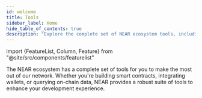 ```yaml
---
id: welcome
title: Tools
sidebar_label: Home
hide_table_of_contents: true
description: "Explore the complete set of NEAR ecosystem tools, including CLI, APIs, SDKs, wallets, explorers, and developer resources to build and interact with NEAR seamlessly."
---
```


import {FeatureList, Column, Feature} from "@site/src/components/featurelist"

The NEAR ecosystem has a complete set of tools for you to make the most out of our network. Whether you're building smart contracts, integrating wallets, or querying on-chain data, NEAR provides a robust suite of tools to enhance your development experience.

<FeatureList>
  <Column title="Essentials">
    <Feature url="/tools/near-cli" title="NEAR CLI" subtitle="An all-in-one solution in your terminal" image="near-cli.png" />
    <Feature url="/tools/near-api" title="NEAR API" subtitle="Interface with NEAR from JS, Rust and Python" image="quickstart.png" />
    <Feature url="/tools/sdk" title="NEAR SDK" subtitle="The best way to create contracts" image="smartcontract.png" />
    <Feature url="/tools/wallet-selector" title="Wallet Selector" subtitle="Integrate all wallets in your app" image="multiple.png" />
  </Column>
  <Column title="Data Tools">
    <Feature url="/tools/explorer" title="Explorers" subtitle="Web apps to access on-chain data" image="update.png" />
    <Feature url="/tools/ecosystem-apis/fastnear" title="Data APIs" subtitle="The simplest way to query on-chain data" image="experiment.png" />
    <Feature url="/tools/indexer" title="Indexers" subtitle="Services to create your own data APIs" image="blocks.png" />
  </Column>
  <Column title="Ecosystem Tools">
    <Feature url="/tools/faucet" title="Testnet Faucet" subtitle="Get tokens for your testing accounts" image="transaction.png" />
    <Feature url="https://dev.near.org/" title="Developer Portal" subtitle="Discover news, communities and more tools" image="tutorials.png" />
    <Feature url="https://app.nearcatalog.xyz/" title="NEAR Catalog" subtitle="A catalog full of awesome NEAR apps" image="guest-book.png" />
  </Column>
</FeatureList>
